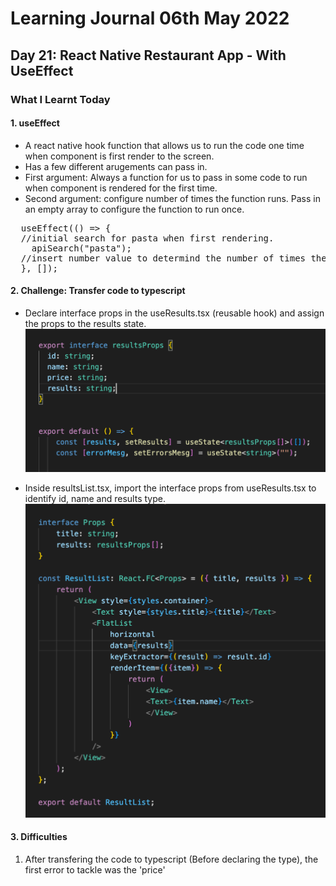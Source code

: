 <h1>Learning Journal 06th May 2022</h1>
<h2>Day 21: React Native Restaurant App - With UseEffect</h2>
<h3>What I Learnt Today</h3>
<h4>1. useEffect</h4>
<ul>
  <li>A react native hook function that allows us to run the code one time when component is first render to the screen.</li>
  <li>Has a few different arugements can pass in.</li>
  <li>First argument: Always a function for us to pass in some code to run when component is rendered for the first time.</li>
  <li>Second argument: configure number of times the function runs. Pass in an empty array to configure the function to run once.</li>
</ul>

<pre>
  useEffect(() => {
  //initial search for pasta when first rendering.
    apiSearch("pasta");
  //insert number value to determind the number of times the function needs to run.
  }, []);
</pre>

<h4>2. Challenge: Transfer code to typescript</h4>
<ul>
  <li>Declare interface props in the useResults.tsx (reusable hook) and assign the props to the results state.</li>
  <img src="https://github.com/janson-gan/react-native-training/blob/main/images/Screenshot%202022-05-08%20at%206.05.29%20PM.png" width="500" />
</ul>
<ul>
  <li>Inside resultsList.tsx, import the interface props from useResults.tsx to identify id, name and results type.</li>
<img src="https://github.com/janson-gan/react-native-training/blob/main/images/Screenshot%202022-05-08%20at%206.29.54%20PM.png" width="500" />
</ul>
<h4>3. Difficulties</h4>
<ol>
  <li>After transfering the code to typescript (Before declaring the type), the first error to tackle was the 'price'</li>
  <img src="" width="500" />
</ol>
